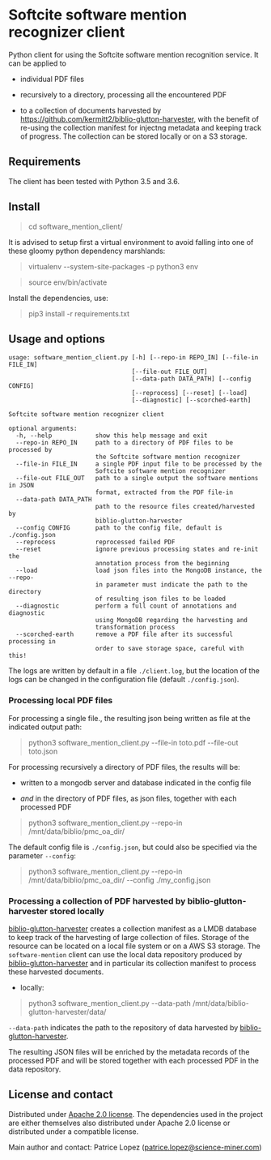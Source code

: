 # Softcite software mention recognizer client

Python client for using the Softcite software mention recognition service. It can be applied to 

* individual PDF files

* recursively to a directory, processing all the encountered PDF 

* to a collection of documents harvested by https://github.com/kermitt2/biblio-glutton-harvester, with the benefit of re-using the collection manifest for injectng metadata and keeping track of progress. The collection can be stored locally or on a S3 storage. 


## Requirements

The client has been tested with Python 3.5 and 3.6. 

## Install

> cd software_mention_client/

It is advised to setup first a virtual environment to avoid falling into one of these gloomy python dependency marshlands:

> virtualenv --system-site-packages -p python3 env

> source env/bin/activate

Install the dependencies, use:

> pip3 install -r requirements.txt


## Usage and options

```
usage: software_mention_client.py [-h] [--repo-in REPO_IN] [--file-in FILE_IN]
                                  [--file-out FILE_OUT]
                                  [--data-path DATA_PATH] [--config CONFIG]
                                  [--reprocess] [--reset] [--load]
                                  [--diagnostic] [--scorched-earth]

Softcite software mention recognizer client

optional arguments:
  -h, --help            show this help message and exit
  --repo-in REPO_IN     path to a directory of PDF files to be processed by
                        the Softcite software mention recognizer
  --file-in FILE_IN     a single PDF input file to be processed by the
                        Softcite software mention recognizer
  --file-out FILE_OUT   path to a single output the software mentions in JSON
                        format, extracted from the PDF file-in
  --data-path DATA_PATH
                        path to the resource files created/harvested by
                        biblio-glutton-harvester
  --config CONFIG       path to the config file, default is ./config.json
  --reprocess           reprocessed failed PDF
  --reset               ignore previous processing states and re-init the
                        annotation process from the beginning
  --load                load json files into the MongoDB instance, the --repo-
                        in parameter must indicate the path to the directory
                        of resulting json files to be loaded
  --diagnostic          perform a full count of annotations and diagnostic
                        using MongoDB regarding the harvesting and
                        transformation process
  --scorched-earth      remove a PDF file after its successful processing in
                        order to save storage space, careful with this!
```

The logs are written by default in a file `./client.log`, but the location of the logs can be changed in the configuration file (default `./config.json`).

### Processing local PDF files

For processing a single file., the resulting json being written as file at the indicated output path:

> python3 software_mention_client.py --file-in toto.pdf --file-out toto.json

For processing recursively a directory of PDF files, the results will be:

* written to a mongodb server and database indicated in the config file

* *and* in the directory of PDF files, as json files, together with each processed PDF

> python3 software_mention_client.py --repo-in /mnt/data/biblio/pmc_oa_dir/

The default config file is `./config.json`, but could also be specified via the parameter `--config`: 

> python3 software_mention_client.py --repo-in /mnt/data/biblio/pmc_oa_dir/ --config ./my_config.json


### Processing a collection of PDF harvested by biblio-glutton-harvester stored locally

[biblio-glutton-harvester](https://github.com/kermitt2/biblio-glutton-harvester) creates a collection manifest as a LMDB database to keep track of the harvesting of large collection of files. Storage of the resource can be located on a local file system or on a AWS S3 storage. The `software-mention` client can use the local data repository produced by [biblio-glutton-harvester](https://github.com/kermitt2/biblio-glutton-harvester) and in particular its collection manifest to process these harvested documents. 

* locally:

> python3 software_mention_client.py --data-path /mnt/data/biblio-glutton-harvester/data/

`--data-path` indicates the path to the repository of data harvested by [biblio-glutton-harvester](https://github.com/kermitt2/biblio-glutton-harvester).

The resulting JSON files will be enriched by the metadata records of the processed PDF and will be stored together with each processed PDF in the data repository. 

## License and contact

Distributed under [Apache 2.0 license](http://www.apache.org/licenses/LICENSE-2.0). The dependencies used in the project are either themselves also distributed under Apache 2.0 license or distributed under a compatible license. 

Main author and contact: Patrice Lopez (<patrice.lopez@science-miner.com>)
